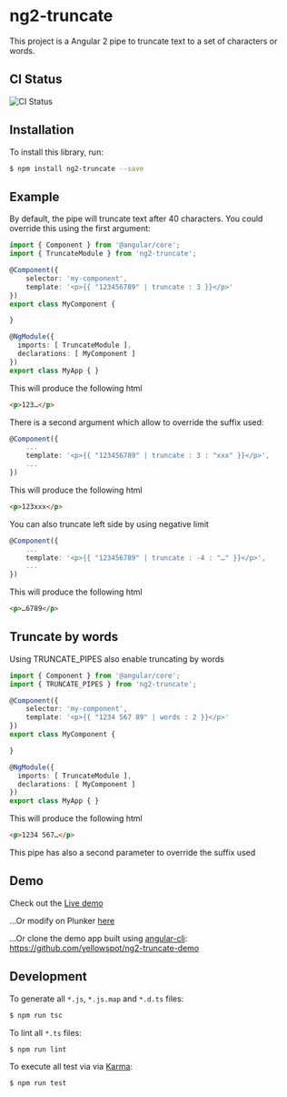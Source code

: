 # ng2-truncate

This project is a Angular 2 pipe to truncate text to a set of characters or words.

## CI Status
![CI Status](https://circleci.com/gh/yellowspot/ng2-truncate/tree/master.svg?style=shield)

## Installation

To install this library, run:

```bash
$ npm install ng2-truncate --save
```

## Example

By default, the pipe will truncate text after 40 characters. You could override this using the first argument:

```TypeScript
import { Component } from '@angular/core';
import { TruncateModule } from 'ng2-truncate';

@Component({
    selector: 'my-component',
    template: '<p>{{ "123456789" | truncate : 3 }}</p>'
})
export class MyComponent {

}

@NgModule({
  imports: [ TruncateModule ],
  declarations: [ MyComponent ]
})
export class MyApp { }
```

This will produce the following html

```HTML
<p>123…</p>
```

There is a second argument which allow to override the suffix used:

```TypeScript
@Component({
    ...
    template: '<p>{{ "123456789" | truncate : 3 : "xxx" }}</p>',
    ...
})
```

This will produce the following html

```HTML
<p>123xxx</p>
```

You can also truncate left side by using negative limit

```TypeScript
@Component({
    ...
    template: '<p>{{ "123456789" | truncate : -4 : "…" }}</p>',
    ...
})
```

This will produce the following html

```HTML
<p>…6789</p>
```

## Truncate by words

Using TRUNCATE_PIPES also enable truncating by words

```TypeScript
import { Component } from '@angular/core';
import { TRUNCATE_PIPES } from 'ng2-truncate';

@Component({
    selector: 'my-component',
    template: '<p>{{ "1234 567 89" | words : 2 }}</p>'
})
export class MyComponent {

}

@NgModule({
  imports: [ TruncateModule ],
  declarations: [ MyComponent ]
})
export class MyApp { }
```

This will produce the following html

```HTML
<p>1234 567…</p>
```

This pipe has also a second parameter to override the suffix used

## Demo

Check out the [Live demo](https://yellowspot.github.io/ng2-truncate-demo)

...Or modify on Plunker [here](https://embed.plnkr.co/d3JiQCw756OEjS0HkVuY)

...Or clone the demo app built using [angular-cli](https://cli.angular.io): https://github.com/yellowspot/ng2-truncate-demo

## Development

To generate all `*.js`, `*.js.map` and `*.d.ts` files:

```bash
$ npm run tsc
```

To lint all `*.ts` files:

```bash
$ npm run lint
```

To execute all test via via [Karma](https://karma-runner.github.io):

```bash
$ npm run test
```
